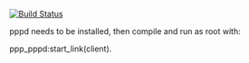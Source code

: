 [![Build Status](https://travis-ci.org/travelping/ppp.svg?branch=master)](https://travis-ci.org/travelping/ppp)

pppd needs to be installed, then
compile and run as root with:

   ppp_pppd:start_link(client).

